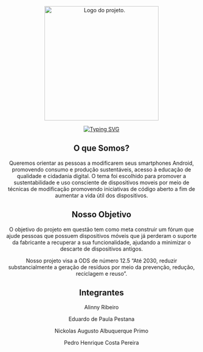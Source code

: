 <div align="center">
  <p>
	<picture>
    		<source srcset="assets/logo1.png" width="300px">
    		<img alt="Logo do projeto.">
	</picture>
  </p>
  <a href="https://git.io/typing-svg"><img src="https://readme-typing-svg.herokuapp.com?font=Fira+Code&pause=1000&color=3DA639&center=true&vCenter=true&width=435&lines=Bem+vindo+ao+projeto+OpenDroid!!!" alt="Typing SVG" /></a>
</div>
<div align="center">
	<h2>O que Somos?</h2>
	<p>Queremos orientar as pessoas a modificarem seus smartphones Android, promovendo consumo e produção sustentáveis, acesso à educação de qualidade e cidadania digital. O tema foi escolhido para promover a sustentabilidade e uso consciente de dispositivos moveis por meio de técnicas de modificação promovendo iniciativas de código aberto a fim de aumentar a vida útil dos dispositivos.</p>
  <h2>Nosso Objetivo</h2>
	<p>O objetivo do projeto em questão tem como meta construir um fórum que ajude pessoas que possuem dispositivos móveis que já perderam o suporte da fabricante a recuperar a sua funcionalidade, ajudando a minimizar o descarte de dispositivos antigos.</p>
	<p>Nosso projeto visa a ODS de número 12.5 “Até 2030, reduzir substancialmente a geração de resíduos por meio da prevenção, redução, reciclagem e reuso”.</p>
</div>

<div align="center">
  <h2>Integrantes</h2>
  <p>Alinny Ribeiro</p>
  <p>Eduardo de Paula Pestana</p>
  <p>Nickolas Augusto Albuquerque Primo</p>
  <p>Pedro Henrique Costa Pereira</p>
</div>
